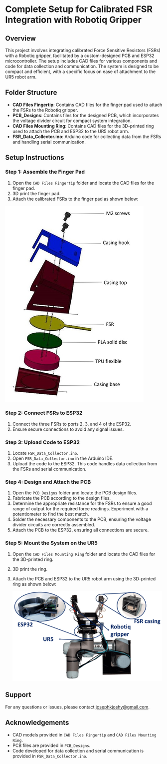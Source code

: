 # Complete Setup for Calibrated FSR Integration with Robotiq Gripper

## Overview
This project involves integrating calibrated Force Sensitive Resistors (FSRs) with a Robotiq gripper, facilitated by a custom-designed PCB and ESP32 microcontroller. The setup includes CAD files for various components and code for data collection and communication. The system is designed to be compact and efficient, with a specific focus on ease of attachment to the UR5 robot arm.

## Folder Structure
- **CAD Files Fingertip**: Contains CAD files for the finger pad used to attach the FSRs to the Robotiq gripper.
- **PCB_Designs**: Contains files for the designed PCB, which incorporates the voltage divider circuit for compact system integration.
- **CAD Files Mounting Ring**: Contains CAD files for the 3D-printed ring used to attach the PCB and ESP32 to the UR5 robot arm.
- **FSR_Data_Collector.ino**: Arduino code for collecting data from the FSRs and handling serial communication.

## Setup Instructions

### Step 1: Assemble the Finger Pad
1. Open the `CAD Files Fingertip` folder and locate the CAD files for the finger pad.
2. 3D print the finger pad.
3. Attach the calibrated FSRs to the finger pad as shown below:
   
![FSR Attachment Diagram](https://github.com/JosephJoshyK/Force-Control-and-Slip-Detection-for-a-Non-Backdrivable-Robotic-Gripper/blob/main/Complete%20Setup/CAD%20Files%20Fingertip/Fingertip_cad_file.jpg)



### Step 2: Connect FSRs to ESP32
1. Connect the three FSRs to ports 2, 3, and 4 of the ESP32.
2. Ensure secure connections to avoid any signal issues.

### Step 3: Upload Code to ESP32
1. Locate `FSR_Data_Collector.ino`.
2. Open `FSR_Data_Collector.ino` in the Arduino IDE.
3. Upload the code to the ESP32. This code handles data collection from the FSRs and serial communication.

### Step 4: Design and Attach the PCB
1. Open the `PCB_Designs` folder and locate the PCB design files.
2. Fabricate the PCB according to the design files.
3. Determine the appropriate resistance for the FSRs to ensure a good range of output for the required force readings. Experiment with a potentiometer to find the best match.
4. Solder the necessary components to the PCB, ensuring the voltage divider circuits are correctly assembled.
5. Attach the PCB to the ESP32, ensuring all connections are secure.

### Step 5: Mount the System on the UR5
1. Open the `CAD Files Mounting Ring` folder and locate the CAD files for the 3D-printed ring.
2. 3D print the ring.
3. Attach the PCB and ESP32 to the UR5 robot arm using the 3D-printed ring as shown below:
   
   ![Mounting PCB and ESP32 on UR5 Robot Arm](https://github.com/JosephJoshyK/Force-Control-and-Slip-Detection-for-a-Non-Backdrivable-Robotic-Gripper/blob/main/Complete%20Setup/CAD%20Files%20Mounting%20ring/Complete%20Setup.png)


## Support
For any questions or issues, please contact josephkjoshy@gmail.com.

## Acknowledgements
- CAD models provided in `CAD Files Fingertip` and `CAD Files Mounting Ring`.
- PCB files are provided in `PCB_Designs`.
- Code developed for data collection and serial communication is provided in `FSR_Data_Collector.ino`.
